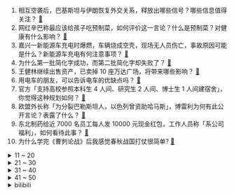 1. 相互空袭后，巴基斯坦与伊朗恢复外交关系，释放出哪些信号？哪些信息值得关注？ [:link:](https://www.zhihu.com/question/640379718)
2. 网红辛巴称最应该给孩子吃预制菜，如何评价这一言论？什么是预制菜？对健康有什么影响？ [:link:](https://www.zhihu.com/question/640407265)
3. 嘉兴一新能源车充电时爆燃，车辆烧成空壳，现场无人员伤亡，事故原因可能是什么？新能源车充电有何注意事项？ [:link:](https://www.zhihu.com/question/640425893)
4. 为什么第一批简化字成功，而第二批简化字却失败了？ [:link:](https://www.zhihu.com/question/26940415)
5. 王健林继续出售资产，已卖掉 10 座万达广场，将带来哪些影响？ [:link:](https://www.zhihu.com/question/640375219)
6. 用电车的朋友，可以告诉电车的优缺点吗？ [:link:](https://www.zhihu.com/question/640079737)
7. 官方「支持高校参照本科生 4 人间、研究生 2 人间、博士生 1 人间建宿舍」，你觉得这种规划如何？ [:link:](https://www.zhihu.com/question/640181986)
8. 欧盟外长称「为分裂巴勒斯坦人，以色列曾资助哈马斯」，博雷利为何有此公开言论？表露了什么？ [:link:](https://www.zhihu.com/question/640401954)
9. 东北制药给近 7000 名员工每人发 10000 元现金红包，工作人员称「系公司福利」，如何看待此事？ [:link:](https://www.zhihu.com/question/640241833)
10. 为什么学完《曹刿论战》后我感觉春秋战国打仗很简单? [:link:](https://www.zhihu.com/question/638629725)
<details>
<summary>11 ~ 20</summary>

11. 如何评价原神4.4甘雨和申鹤的新皮肤? [:link:](https://www.zhihu.com/question/640318199)
12. 打假人王海举报小杨哥带货假五常大米，品牌方将涉事产品下架送检，具体情况如何？网红带货是否可靠？ [:link:](https://www.zhihu.com/question/640356946)
13. 2023 年全国十大自然灾害发布，其中哪些信息值得关注？ [:link:](https://www.zhihu.com/question/640370852)
14. 春运火车票加大优惠力度，普速最低两折，动车最低三折，将带来哪些影响？ [:link:](https://www.zhihu.com/question/640203470)
15. 如何评价综艺《声生不息·家年华》第八期？ [:link:](https://www.zhihu.com/question/640373192)
16. 证监会表示「坚决防止『一退了之』，即使退市也要坚决追责」，将起到哪些警示作用？还有哪些信息值得关注？ [:link:](https://www.zhihu.com/question/640259821)
17. 在香港旅行的真实体验是什么？ [:link:](https://www.zhihu.com/question/638918742)
18. 江苏武进一企业因粉尘爆炸致 8 死 8 伤，哪些信息值得关注？ [:link:](https://www.zhihu.com/question/640383620)
19. 瑞幸将联手茅台将再推新品，用户会继续买单吗？如何从商业角度解读这次合作？ [:link:](https://www.zhihu.com/question/640307717)
20. 又到一年春节送礼， 有没有什么年货推荐？ [:link:](https://www.zhihu.com/question/438127656)
</details>
<details>
<summary>21 ~ 30</summary>

21. 旅途中你有没有专程去打卡过一个「仅对自己有特殊意义」的地点？ [:link:](https://www.zhihu.com/question/640078878)
22. 你觉得怎样的教育对孩子最重要？ [:link:](https://www.zhihu.com/question/606344109)
23. 坦白地讲，你去哪里旅行后对这个地方「祛魅」了？ [:link:](https://www.zhihu.com/question/640054839)
24. 2024 年首场寒潮强势来袭，1 月 21 日起南方多地或开启「暴雪模式」，此次强度如何？应如何防御？ [:link:](https://www.zhihu.com/question/640445858)
25. 如何评价综艺《快乐老友记》第十二期？ [:link:](https://www.zhihu.com/question/640220565)
26. 如何评价杨紫、范丞丞主演的电视剧《要久久爱》？ [:link:](https://www.zhihu.com/question/640447972)
27. 出差跟领导一起住是什么样的体验？ [:link:](https://www.zhihu.com/question/55490206)
28. 可以看看大家的猫儿，在家平时都是什么样子的吗？ [:link:](https://www.zhihu.com/question/611324104)
29. 广州市小客车指标调控「放宽申请条件，提高『久摇不中』群体中签率」，如何评价这一举措？ [:link:](https://www.zhihu.com/question/640252038)
30. 听说有一门技术叫windows批处理（bat），请问它有什么现实用途？ [:link:](https://www.zhihu.com/question/333433046)
</details>
<details>
<summary>31 ~ 40</summary>

31. 卡塔尔亚洲杯约旦 2:2 韩国，孙兴慜造点+勺子点球，双方互送乌龙，如何评价这场比赛？ [:link:](https://www.zhihu.com/question/640466594)
32. 怎么才能让自己不内耗呢？ [:link:](https://www.zhihu.com/question/640157006)
33. 毕业以后你的观察，人与人的成长速度，是如何拉开差距的？ [:link:](https://www.zhihu.com/question/638891401)
34. 布莱泽奥特曼大结局了，大家有没有什么想说的？ [:link:](https://www.zhihu.com/question/640373918)
35. 23-24 赛季 NBA掘金 102:100 凯尔特人，如何评价这场比赛？ [:link:](https://www.zhihu.com/question/640357098)
36. 你平常的快乐来源是什么？可以分享一下特别快乐的经历吗？ [:link:](https://www.zhihu.com/question/640365817)
37. 欧美有没有一些神仙颜值的女明星？ [:link:](https://www.zhihu.com/question/638028802)
38. 错怪孩子需要道歉吗? [:link:](https://www.zhihu.com/question/639749626)
39. 如何评价Fly离开重庆狼队？ [:link:](https://www.zhihu.com/question/640202224)
40. 如何评价游戏《幻兽帕鲁》? [:link:](https://www.zhihu.com/question/640146006)
</details>
<details>
<summary>41 ~ 50</summary>

41. 如何看待阿里云「云工开物」向浙江高校提供算力支持，并设通义听悟挑战赛，鼓励学生做AI场景和应用创新? [:link:](https://www.zhihu.com/question/640253252)
42. 31 省份去年居民人均可支配收入公布，京沪破 8 万，8 省份超全国水平，哪些信息值得关注？ [:link:](https://www.zhihu.com/question/640488828)
43. 23-24 赛季 NBA篮网 130:112 湖人，如何评价这场比赛？ [:link:](https://www.zhihu.com/question/640372854)
44. 鸿蒙生态迎「关键一战」，多家头部企业宣布「启动鸿蒙原生应用开发」，你看好鸿蒙系统走向「独立」吗？ [:link:](https://www.zhihu.com/question/639562245)
45. 在外地打工回家过年的人，为什么都喜欢开车回农村？ [:link:](https://www.zhihu.com/question/637665519)
46. 为什么pH不用dB作为单位？ [:link:](https://www.zhihu.com/question/639579283)
47. 怎么看待“轻舟已过万重山”这句话？ [:link:](https://www.zhihu.com/question/307317245)
48. 宁夏银川发布通告，「春节特定时段可有序燃放烟花爆竹」，哪些信息值得关注？ [:link:](https://www.zhihu.com/question/640211033)
49. 如何用“哈基米”、“i人”、“多巴胺”、“遥遥领先”造句？ [:link:](https://www.zhihu.com/question/636134311)
50. 冰糖的配料是白砂糖，为什么家里人都说冰糖比白糖好呢？ [:link:](https://www.zhihu.com/question/574955927)
</details><details>
<summary>bilibili</summary>

</details>